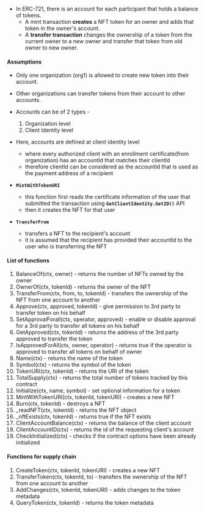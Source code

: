 
- In ERC-721, there is an account for each participant that holds a balance of tokens. 
	- A mint transaction **creates** a NFT token for an owner and adds that token in the owner's account.
	- A **transfer transaction** changes the ownership of a token from the current owner to a new owner and transfer that token from old owner to new owner.

#### Assumptions

- Only one organization (org1) is allowed to create new token into their account.
- Other organizations can transfer tokens from their account to other accounts.
- Accounts can be of 2 types -
	1. Organization level
	2. Client Identity level
- Here, accounts are defined at client identity level
	- where every authorized client with an enrollment certificate(from organization) has an accountId that matches their clientId
	- therefore clientId can be considered as the accountId that is used as the payment address of a recipient


- **`MintWithTokenURI`**
	- this function first reads the certificate information of the user that submitted the transaction using **`GetClientIdentity.GetID()`** API
	- then it creates the NFT for that user

- **`TransferFrom`**
	- transfers a NFT to the recipient's account
	- it is assumed that the recipient has provided their accountId to the user who is transferring the NFT

#### List of functions

1. BalanceOf(ctx, owner) - returns the number of NFTs owned by the owner
2. OwnerOf(ctx, tokenId) - returns the owner of the NFT
3. TransferFrom(ctx, from, to, tokenId) - transfers the ownership of the NFT from one account to another
4. Approve(ctx, approved, tokenId) - give permission to 3rd party to transfer token on his behalf
5. SetApprovalForall(ctx, operator, approved) - enable or disable approval for a 3rd party to transfer all tokens on his behalf
6. GetApproved(ctx, tokenId) - returns the address of the 3rd party approved to transfer the token
7. IsApprovedForAll(ctx, owner, operator) - returns true if the operator is approved to transfer all tokens on behalf of owner
8. Name(ctx) - returns the name of the token
9. Symbol(ctx) - returns the symbol of the token
10. TokenURI(ctx, tokenId) - returns the URI of the token
11. TotalSupply(ctx) - returns the total number of tokens tracked by this contract
12. Initialize(ctx, name, symbol) - set optional information for a token
13. MintWithTokenURI(ctx, tokenId, tokenURI) - creates a new NFT
14. Burn(ctx, tokenId) - destroys a NFT
15. _readNFT(ctx, tokenId) - returns the NFT object
16. _nftExists(ctx, tokenId) - returns true if the NFT exists
17. ClientAccountBalance(ctx) - returns the balance of the client account
18. ClientAccountID(ctx) - returns the id of the requesting client's account
19. CheckInitialized(ctx) - checks if the contract options have been already initialized

#### Functions for supply chain

1. CreateToken(ctx, tokenId, tokenURI) - creates a new NFT
2. TransferToken(ctx, tokenId, to) - transfers the ownership of the NFT from one account to another
3. AddChanges(ctx, tokenId, tokenURI) - adds changes to the token metadata
4. QueryToken(ctx, tokenId) - returns the token metadata